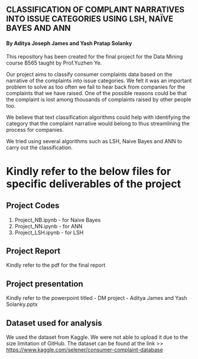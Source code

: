 ## CLASSIFICATION OF COMPLAINT NARRATIVES INTO ISSUE CATEGORIES USING LSH, NAÏVE BAYES AND ANN
#### By Aditya Joseph James and Yash Pratap Solanky

This repository has been created for the final project for the Data Mining course B565 taught by Prof.Yuzhen Ye. 

Our project aims to classify consumer complaints data based on the narrative of the complaints into issue categories. We felt it was an important problem to solve as too often we fail to hear back from companies for the complaints that we have raised. One of the possible reasons could be that the complaint is lost among thousands of complaints raised by other people too. 

We believe that text classification algorithms could help with identifying the category that the complaint narrative would belong to thus streamlining the process for companies.

We tried using several algorithms such as LSH, Naive Bayes and ANN to carry out the classification.

# Kindly refer to the below files for specific deliverables of the project

## Project Codes
1) Project_NB.ipynb - for Naive Bayes
2) Project_NN.ipynb - for ANN
3) Project_LSH.ipynb - for LSH

## Project Report
Kindly refer to the pdf for the final report

## Project presentation
Kindly refer to the powerpoint titled - DM project - Aditya James and Yash Solanky.pptx

## Dataset used for analysis
We used the dataset from Kaggle. We were not able to upload it due to the size limitation of GitHub. The dataset can be found at the link >> https://www.kaggle.com/selener/consumer-complaint-database
